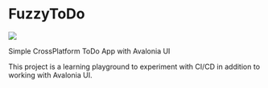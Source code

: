 # FuzzyToDo
![](https://github.com/roblthegreat/FuzzyToDo/workflows/.github/workflows/dotnetcore.yml/badge.svg)

 Simple CrossPlatform ToDo App with Avalonia UI

 This project is a learning playground to experiment with CI/CD in addition to 
 working with Avalonia UI.
